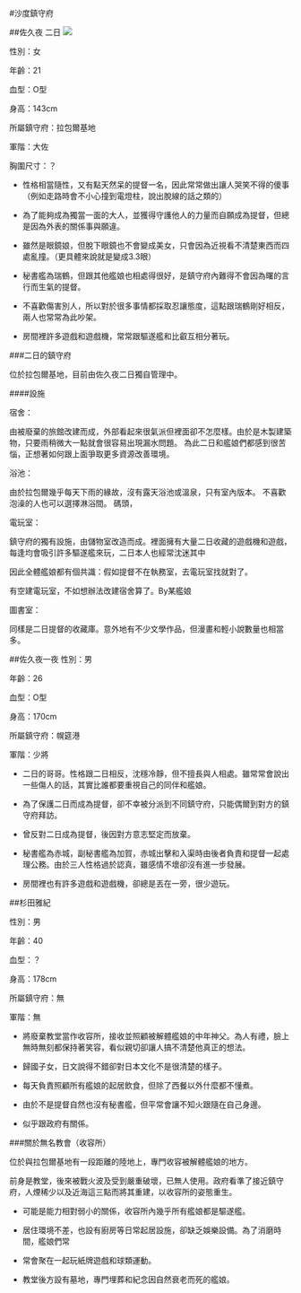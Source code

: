 #沙度鎮守府

##佐久夜 二日
![](https://hackpad-attachments.imgix.net/hackpad.com_LpC5BgLqyQd_p.304600_1420902908102_%E6%8F%90%E7%9D%A3%E8%A8%AD%E5%AE%9A_04_2.jpg?fit=max&w=882)

性別：女

年齡：21

血型：O型

身高：143cm

所屬鎮守府：拉包爾基地

軍階：大佐

胸圍尺寸：？

+ 性格相當隨性，又有點天然呆的提督一名，因此常常做出讓人哭笑不得的傻事（例如走路時會不小心撞到電燈柱，說出脫線的話之類的）

+ 為了能夠成為獨當一面的大人，並獲得守護他人的力量而自願成為提督，但總是因為外表的關係事與願違。

+ 雖然是眼鏡娘，但脫下眼鏡也不會變成美女，只會因為近視看不清楚東西而四處亂撞。（更具體來說就是變成3.3眼）

+ 秘書艦為瑞鶴，但跟其他艦娘也相處得很好，是鎮守府內難得不會因為曙的言行而生氣的提督。

+ 不喜歡傷害別人，所以對於很多事情都採取忍讓態度，這點跟瑞鶴剛好相反，兩人也常常為此吵架。

+ 房間裡許多遊戲和遊戲機，常常跟驅遂艦和比叡互相分著玩。

###二日的鎮守府

位於拉包爾基地，目前由佐久夜二日獨自管理中。

####設施

宿舍：

由被廢棄的旅館改建而成，外部看起來很氣派但裡面卻不怎麼樣。由於是木製建築物，只要雨稍微大一點就會很容易出現漏水問題。
為此二日和艦娘們都感到很苦惱，正想著如何跟上面爭取更多資源改善環境。

浴池：

由於拉包爾幾乎每天下雨的緣故，沒有露天浴池或溫泉，只有室內版本。
不喜歡泡澡的人也可以選擇淋浴間。
碼頭，

電玩室：

鎮守府的獨有設施，由儲物室改造而成。裡面擁有大量二日收藏的遊戲機和遊戲，每逢均會吸引許多驅遂艦來玩，二日本人也經常沈迷其中

因此全體艦娘都有個共識：假如提督不在執務室，去電玩室找就對了。

有空建電玩室，不如想辦法改建宿舍算了。By某艦娘

圖書室：

同樣是二日提督的收藏庫。意外地有不少文學作品，但漫畫和輕小說數量也相當多。

##佐久夜一夜
性別：男

年齡：26

血型：O型

身高：170cm

所屬鎮守府：幌筵港

軍階：少將

+ 二日的哥哥。性格跟二日相反，沈穩冷靜，但不擅長與人相處。雖常常會說出一些傷人的話，其實比誰都要重視自己的同伴和艦娘。

+ 為了保護二日而成為提督，卻不幸被分派到不同鎮守府，只能偶爾到對方的鎮守府拜訪。

+ 曾反對二日成為提督，後因對方意志堅定而放棄。

+ 秘書艦為赤城，副秘書艦為加賀，赤城出擊和入渠時由後者負責和提督一起處理公務。由於三人性格過於認真，雖感情不壞卻沒有進一步發展。

+ 房間裡也有許多遊戲和遊戲機，卻總是丟在一旁，很少遊玩。

##杉田雅紀

性別：男

年齡：40

血型：？

身高：178cm

所屬鎮守府：無

軍階：無

+ 將廢棄教堂當作收容所，接收並照顧被解體艦娘的中年神父。為人有禮，臉上無時無刻都保持著笑容，看似親切卻讓人搞不清楚他真正的想法。

+ 歸國子女，日文說得不錯卻對日本文化不是很清楚的樣子。

+ 每天負責照顧所有艦娘的起居飲食，但除了西餐以外什麼都不懂煮。

+ 由於不是提督自然也沒有秘書艦，但平常會讓不知火跟隨在自己身邊。

+ 似乎跟政府有關係。

###關於無名教會（收容所）

位於與拉包爾基地有一段距離的陸地上，專門收容被解體艦娘的地方。

前身是教堂，後來被戰火波及受到嚴重破壞，已無人使用。政府看準了接近鎮守府，人煙稀少以及近海這三點而將其重建，以收容所的姿態重生。

+ 可能是能力相對弱小的關係，收容所內幾乎所有艦娘都是驅遂艦。

+ 居住環境不差，也設有廚房等日常起居設施，卻缺乏娛樂設備。為了消磨時間，艦娘們常

+ 常會聚在一起玩紙牌遊戲和球類運動。

+ 教堂後方設有墓地，專門埋葬和紀念因自然衰老而死的艦娘。